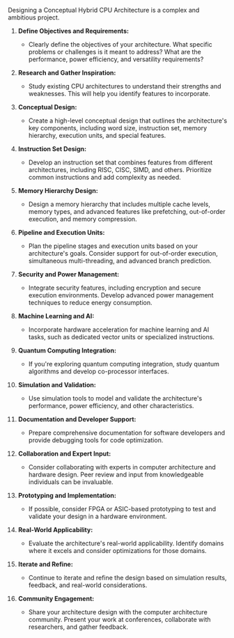 Designing a Conceptual Hybrid CPU Architecture is a complex and ambitious project. 

1. **Define Objectives and Requirements:**
   - Clearly define the objectives of your architecture. What specific problems or challenges is it meant to address? What are the performance, power efficiency, and versatility requirements?

2. **Research and Gather Inspiration:**
   - Study existing CPU architectures to understand their strengths and weaknesses. This will help you identify features to incorporate.

3. **Conceptual Design:**
   - Create a high-level conceptual design that outlines the architecture's key components, including word size, instruction set, memory hierarchy, execution units, and special features.

4. **Instruction Set Design:**
   - Develop an instruction set that combines features from different architectures, including RISC, CISC, SIMD, and others. Prioritize common instructions and add complexity as needed.

5. **Memory Hierarchy Design:**
   - Design a memory hierarchy that includes multiple cache levels, memory types, and advanced features like prefetching, out-of-order execution, and memory compression.

6. **Pipeline and Execution Units:**
   - Plan the pipeline stages and execution units based on your architecture's goals. Consider support for out-of-order execution, simultaneous multi-threading, and advanced branch prediction.

7. **Security and Power Management:**
   - Integrate security features, including encryption and secure execution environments. Develop advanced power management techniques to reduce energy consumption.

8. **Machine Learning and AI:**
   - Incorporate hardware acceleration for machine learning and AI tasks, such as dedicated vector units or specialized instructions.

9. **Quantum Computing Integration:**
   - If you're exploring quantum computing integration, study quantum algorithms and develop co-processor interfaces.

10. **Simulation and Validation:**
    - Use simulation tools to model and validate the architecture's performance, power efficiency, and other characteristics.

11. **Documentation and Developer Support:**
    - Prepare comprehensive documentation for software developers and provide debugging tools for code optimization.

12. **Collaboration and Expert Input:**
    - Consider collaborating with experts in computer architecture and hardware design. Peer review and input from knowledgeable individuals can be invaluable.

13. **Prototyping and Implementation:**
    - If possible, consider FPGA or ASIC-based prototyping to test and validate your design in a hardware environment.

14. **Real-World Applicability:**
    - Evaluate the architecture's real-world applicability. Identify domains where it excels and consider optimizations for those domains.

15. **Iterate and Refine:**
    - Continue to iterate and refine the design based on simulation results, feedback, and real-world considerations.

16. **Community Engagement:**
    - Share your architecture design with the computer architecture community. Present your work at conferences, collaborate with researchers, and gather feedback.
